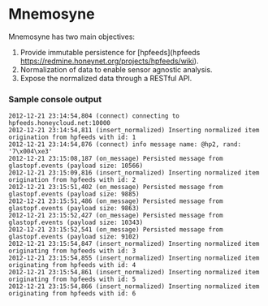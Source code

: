 Mnemosyne
=========
Mnemosyne has two main objectives:

1. Provide immutable persistence for [hpfeeds](hpfeeds https://redmine.honeynet.org/projects/hpfeeds/wiki).
2. Normalization of data to enable sensor agnostic analysis.
3. Expose the normalized data through a RESTful API.

### Sample console output
```
2012-12-21 23:14:54,804 (connect) connecting to hpfeeds.honeycloud.net:10000
2012-12-21 23:14:54,811 (insert_normalized) Inserting normalized item origination from hpfeeds with id: 1
2012-12-21 23:14:54,876 (connect) info message name: @hp2, rand: '7\x004\xe3'
2012-12-21 23:15:08,187 (on_message) Persisted message from glastopf.events (payload size: 10566)
2012-12-21 23:15:09,816 (insert_normalized) Inserting normalized item origination from hpfeeds with id: 2
2012-12-21 23:15:51,402 (on_message) Persisted message from glastopf.events (payload size: 9885)
2012-12-21 23:15:51,486 (on_message) Persisted message from glastopf.events (payload size: 9863)
2012-12-21 23:15:52,427 (on_message) Persisted message from glastopf.events (payload size: 10343)
2012-12-21 23:15:52,541 (on_message) Persisted message from glastopf.events (payload size: 9102)
2012-12-21 23:15:54,847 (insert_normalized) Inserting normalized item originating from hpfeeds with id: 3
2012-12-21 23:15:54,855 (insert_normalized) Inserting normalized item originating from hpfeeds with id: 4
2012-12-21 23:15:54,861 (insert_normalized) Inserting normalized item originating from hpfeeds with id: 5
2012-12-21 23:15:54,866 (insert_normalized) Inserting normalized item originating from hpfeeds with id: 6
```
